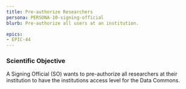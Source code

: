 ```yaml
---
title: Pre-authorize Researchers
persona: PERSONA-10-signing-official
blurb: Pre-authorize all users at an institution.

epics:
- EPIC-44
---
```


### Scientific Objective

A Signing Official (SO) wants to pre-authorize all researchers at their institution to have the institutions access level for the Data Commons.
